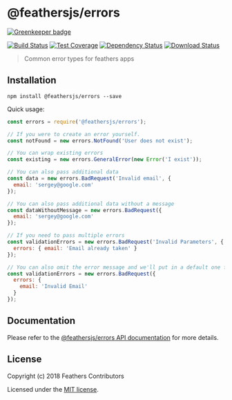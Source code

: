 # @feathersjs/errors

[![Greenkeeper badge](https://badges.greenkeeper.io/feathersjs/errors.svg)](https://greenkeeper.io/)

[![Build Status](https://travis-ci.org/feathersjs/errors.png?branch=master)](https://travis-ci.org/feathersjs/errors)
[![Test Coverage](https://codeclimate.com/github/feathersjs/errors/badges/coverage.svg)](https://codeclimate.com/github/feathersjs/errors/coverage)
[![Dependency Status](https://img.shields.io/david/feathersjs/errors.svg?style=flat-square)](https://david-dm.org/feathersjs/errors)
[![Download Status](https://img.shields.io/npm/dm/@feathersjs/errors.svg?style=flat-square)](https://www.npmjs.com/package/@feathersjs/errors)

> Common error types for feathers apps

## Installation

```
npm install @feathersjs/errors --save
```

Quick usage:

```js
const errors = require('@feathersjs/errors');

// If you were to create an error yourself.
const notFound = new errors.NotFound('User does not exist');

// You can wrap existing errors
const existing = new errors.GeneralError(new Error('I exist'));

// You can also pass additional data
const data = new errors.BadRequest('Invalid email', {
  email: 'sergey@google.com'
});

// You can also pass additional data without a message
const dataWithoutMessage = new errors.BadRequest({
  email: 'sergey@google.com'
});

// If you need to pass multiple errors
const validationErrors = new errors.BadRequest('Invalid Parameters', {
  errors: { email: 'Email already taken' }
});

// You can also omit the error message and we'll put in a default one for you
const validationErrors = new errors.BadRequest({
  errors: {
    email: 'Invalid Email'
  }
});
```

## Documentation

Please refer to the [@feathersjs/errors API documentation](https://docs.feathersjs.com/api/errors.html) for more details.

## License

Copyright (c) 2018 Feathers Contributors

Licensed under the [MIT license](LICENSE).
